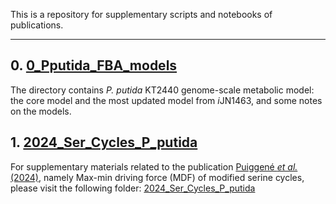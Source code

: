 This is a repository for supplementary scripts and notebooks of publications.

---

## 0. [0_Pputida_FBA_models](https://github.com/puiggene07/PubSuppl/tree/main/0_Pputida_FBA_models)

The directory contains *P. putida* KT2440 genome-scale metabolic model: the core model and the most updated model from *i*JN1463, and some notes on the models.

## 1. [2024_Ser_Cycles_P_putida](https://github.com/puiggene07/PubSuppl/tree/main/2024_Ser_Cycles_P_putida)

For supplementary materials related to the publication [Puiggené *et al.* (2024)](), namely Max-min driving force (MDF) of modified serine cycles, please visit the following folder: [2024_Ser_Cycles_P_putida](https://github.com/puiggene07/PubSuppl/tree/main/2024_Ser_Cycles_P_putida)
